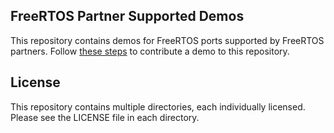 ## FreeRTOS Partner Supported Demos

This repository contains demos for FreeRTOS ports supported by FreeRTOS partners.
Follow [these steps](https://github.com/FreeRTOS/FreeRTOS/blob/main/FreeRTOS/Demo/ThirdParty/Template/README.md) to contribute a demo to this repository.

## License

This repository contains multiple directories, each individually licensed. Please see the LICENSE file in each directory.
